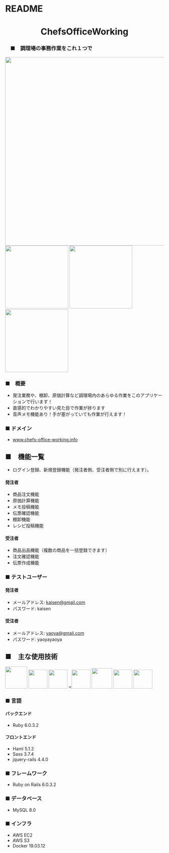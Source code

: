 # README

<h1 align="center">ChefsOfficeWorking</h1>

### 　■　調理場の事務作業をこれ１つで
<div align="center"><img src="https://user-images.githubusercontent.com/63842526/93452657-a10e8680-f913-11ea-8e96-1f1c80eb962a.png" width="600px;" /></div>
<div><a><img src="https://user-images.githubusercontent.com/63842526/93460782-b937d300-f91e-11ea-8506-bea61f46bc1b.jpg" width="200px;" /></a>
<a><img src="https://user-images.githubusercontent.com/63842526/93459199-534a4c00-f91c-11ea-97e3-4a22dbcf8349.png" width="200px;" /></a>
<a><img src="https://user-images.githubusercontent.com/63842526/93459217-59402d00-f91c-11ea-9c84-44d102cb523e.png" width="200px;" /></a><div>

### ■　概要
- 発注業務や、棚卸、原価計算など調理場内のあらゆる作業をこのアプリケーションで行います！
- 直感的でわかりやすい見た目で作業が捗ります
- 音声メモ機能あり！手が塞がっていても作業が行えます！

### ■ ドメイン
* www.chefs-office-working.info

## ■　機能一覧
- ログイン登録、新規登録機能（発注者側、受注者側で別に行えます）。
#### 発注者
- 商品注文機能
- 原価計算機能
- メモ投稿機能
- 伝票確認機能
- 棚卸機能
- レシピ投稿機能
#### 受注者
- 商品出品機能（複数の商品を一括登録できます）
- 注文確認機能
- 伝票作成機能

### ■ テストユーザー
#### 発注者 
- メールアドレス:  kaisen@gmail.com
- パスワード: kaisen
#### 受注者
- メールアドレス: yaoya@gmail.com
- パスワード: yaoyayaoya


## ■　主な使用技術
<a><img src="https://user-images.githubusercontent.com/39142850/71774533-1ddf1780-2fb4-11ea-8560-753bed352838.png" width="70px;" /></a> <!-- rubyのロゴ -->
<a><img src="https://user-images.githubusercontent.com/39142850/71774548-731b2900-2fb4-11ea-99ba-565546c5acb4.png" height="60px;" /></a> <!-- RubyOnRailsのロゴ -->
<a><img src="https://user-images.githubusercontent.com/39142850/71774618-b32edb80-2fb5-11ea-9050-d5929a49e9a5.png" height="60px;" /></a> <!-- Hamlのロゴ -->
<a><<img src="https://user-images.githubusercontent.com/39142850/71774644-115bbe80-2fb6-11ea-822c-568eabde5228.png" height="60px" /></a> <!-- Scssのロゴ -->
<a><img src="https://user-images.githubusercontent.com/39142850/71774768-d064a980-2fb7-11ea-88ad-4562c59470ae.png" height="65px;" /></a> <!-- jQueryのロゴ -->
<a><img src="https://user-images.githubusercontent.com/39142850/71774786-37825e00-2fb8-11ea-8b90-bd652a58f1ad.png" height="60px;" /></a> <!-- AWSのロゴ -->
<a><img src="https://user-images.githubusercontent.com/63842526/93454266-b5538300-f915-11ea-8439-cd65c7a959f2.png" height="60px;" /></a> <!-- Dockerのロゴ -->

### ■ 言語

#### バックエンド
* Ruby 6.0.3.2

#### フロントエンド
* Haml 5.1.2
* Sass 3.7.4
* jquery-rails 4.4.0

### ■ フレームワーク
* Ruby on Rails 6.0.3.2

### ■ データベース
* MySQL 8.0

### ■ インフラ
* AWS EC2
* AWS S3
* Docker 19.03.12


